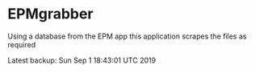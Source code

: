 # EPMgrabber
Using a database from the EPM app this application scrapes the files as required


Latest backup: Sun Sep 1 18:43:01 UTC 2019
